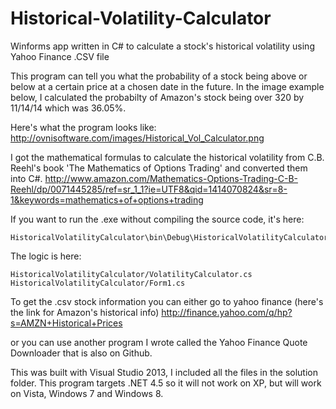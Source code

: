 Historical-Volatility-Calculator
================================

Winforms app written in C# to calculate a stock's historical volatility using Yahoo Finance .CSV file

This program can tell you what the probability of a stock being above or below at a certain price at a chosen date
in the future.  In the image example below, I calculated the probabilty of Amazon's stock being over 320 by 11/14/14
which was 36.05%.

Here's what the program looks like:
http://ovnisoftware.com/images/Historical_Vol_Calculator.png

I got the mathematical formulas to calculate the historical volatility from C.B. Reehl's book
'The Mathematics of Options Trading' and converted them into C#.
http://www.amazon.com/Mathematics-Options-Trading-C-B-Reehl/dp/0071445285/ref=sr_1_1?ie=UTF8&qid=1414070824&sr=8-1&keywords=mathematics+of+options+trading

If you want to run the .exe without compiling the source code, it's here:
```
HistoricalVolatilityCalculator\bin\Debug\HistoricalVolatilityCalculator.exe
```
The logic is here:
```
HistoricalVolatilityCalculator/VolatilityCalculator.cs
HistoricalVolatilityCalculator/Form1.cs
```
To get the .csv stock information you can either go to yahoo finance (here's the link for Amazon's historical info)
http://finance.yahoo.com/q/hp?s=AMZN+Historical+Prices

or you can use another program I wrote called the Yahoo Finance Quote Downloader that is also on Github.

This was built with Visual Studio 2013, I included all the files in the solution folder.  This program targets .NET 4.5 so it will not work on XP, but will work on Vista, Windows 7 and Windows 8.